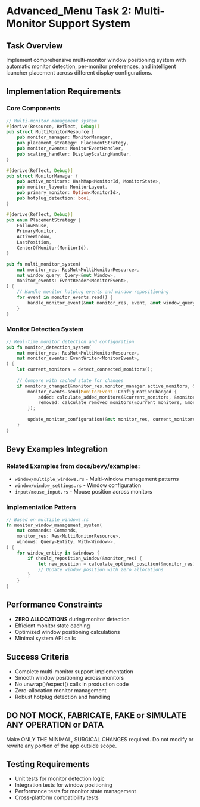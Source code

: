 # Advanced_Menu Task 2: Multi-Monitor Support System

## Task Overview
Implement comprehensive multi-monitor window positioning system with automatic monitor detection, per-monitor preferences, and intelligent launcher placement across different display configurations.

## Implementation Requirements

### Core Components
```rust
// Multi-monitor management system
#[derive(Resource, Reflect, Debug)]
pub struct MultiMonitorResource {
    pub monitor_manager: MonitorManager,
    pub placement_strategy: PlacementStrategy,
    pub monitor_events: MonitorEventHandler,
    pub scaling_handler: DisplayScalingHandler,
}

#[derive(Reflect, Debug)]
pub struct MonitorManager {
    pub active_monitors: HashMap<MonitorId, MonitorState>,
    pub monitor_layout: MonitorLayout,
    pub primary_monitor: Option<MonitorId>,
    pub hotplug_detection: bool,
}

#[derive(Reflect, Debug)]
pub enum PlacementStrategy {
    FollowMouse,
    PrimaryMonitor,
    ActiveWindow,
    LastPosition,
    CenterOfMonitor(MonitorId),
}

pub fn multi_monitor_system(
    mut monitor_res: ResMut<MultiMonitorResource>,
    mut window_query: Query<&mut Window>,
    monitor_events: EventReader<MonitorEvent>,
) {
    // Handle monitor hotplug events and window repositioning
    for event in monitor_events.read() {
        handle_monitor_event(&mut monitor_res, event, &mut window_query);
    }
}
```

### Monitor Detection System
```rust
// Real-time monitor detection and configuration
pub fn monitor_detection_system(
    mut monitor_res: ResMut<MultiMonitorResource>,
    mut monitor_events: EventWriter<MonitorEvent>,
) {
    let current_monitors = detect_connected_monitors();
    
    // Compare with cached state for changes
    if monitors_changed(&monitor_res.monitor_manager.active_monitors, &current_monitors) {
        monitor_events.send(MonitorEvent::ConfigurationChanged {
            added: calculate_added_monitors(&current_monitors, &monitor_res.monitor_manager.active_monitors),
            removed: calculate_removed_monitors(&current_monitors, &monitor_res.monitor_manager.active_monitors),
        });
        
        update_monitor_configuration(&mut monitor_res, current_monitors);
    }
}
```

## Bevy Examples Integration

### Related Examples from docs/bevy/examples:
- `window/multiple_windows.rs` - Multi-window management patterns
- `window/window_settings.rs` - Window configuration
- `input/mouse_input.rs` - Mouse position across monitors

### Implementation Pattern
```rust
// Based on multiple_windows.rs
fn monitor_window_management_system(
    mut commands: Commands,
    monitor_res: Res<MultiMonitorResource>,
    windows: Query<Entity, With<Window>>,
) {
    for window_entity in &windows {
        if should_reposition_window(&monitor_res) {
            let new_position = calculate_optimal_position(&monitor_res);
            // Update window position with zero allocations
        }
    }
}
```

## Performance Constraints
- **ZERO ALLOCATIONS** during monitor detection
- Efficient monitor state caching
- Optimized window positioning calculations
- Minimal system API calls

## Success Criteria
- Complete multi-monitor support implementation
- Smooth window positioning across monitors
- No unwrap()/expect() calls in production code
- Zero-allocation monitor management
- Robust hotplug detection and handling

## DO NOT MOCK, FABRICATE, FAKE or SIMULATE ANY OPERATION or DATA
Make ONLY THE MINIMAL, SURGICAL CHANGES required. Do not modify or rewrite any portion of the app outside scope.

## Testing Requirements
- Unit tests for monitor detection logic
- Integration tests for window positioning
- Performance tests for monitor state management
- Cross-platform compatibility tests